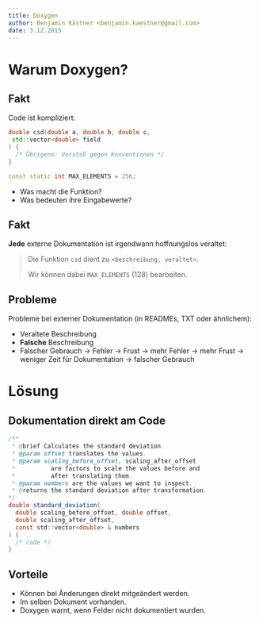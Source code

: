 ```yaml
---
title: Doxygen
author: Benjamin Kästner <benjamin.kaestner@gmail.com>
date: 3.12.2015
---
```

# Warum Doxygen?
## Fakt

Code ist kompliziert:

``` cpp
double csd(double a, double b, double c,
 std::vector<double> field
) {
  /* Übrigens: Verstoß gegen Konventionen */
}

const static int MAX_ELEMENTS = 256;
```

- Was macht die Funktion?
- Was bedeuten ihre Eingabewerte?

## Fakt
**Jede** externe Dokumentation ist irgendwann hoffnungslos veraltet:

> Die Funktion `csd` dient zu `<beschreibung, veraltet>`.
>
>
> Wir können dabei `MAX_ELEMENTS` (128) bearbeiten.

## Probleme

Probleme bei externer Dokumentation (in READMEs, TXT oder ähnlichem):

- Veraltete Beschreibung
- __Falsche__ Beschreibung
- Falscher Gebrauch &rightarrow; Fehler &rightarrow; Frust &rightarrow; mehr Fehler
  &rightarrow; mehr Frust &rightarrow; weniger Zeit für Dokumentation &rightarrow; falscher Gebrauch

# Lösung
## Dokumentation direkt am Code

``` java
/**
 * @brief Calculates the standard deviation.
 * @param offset translates the values.
 * @param scaling_before_offset, scaling_after_offset
 *          are factors to scale the values before and
 *          after translating them.
 * @param numbers are the values we want to inspect.
 * @returns the standard deviation after transformation.
*/
double standard_deviation(
  double scaling_before_offset, double offset,
  double scaling_after_offset,
  const std::vector<double> & numbers
) {
  /* code */
}
```

## Vorteile
- Können bei Änderungen direkt mitgeändert werden.
- Im selben Dokument vorhanden.
- Doxygen warnt, wenn Felder nicht dokumentiert wurden.